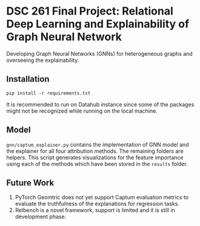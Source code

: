 # DSC 261 Final Project: Relational Deep Learning and Explainability of Graph Neural Network
Developing Graph Neural Networks (GNNs) for heterogeneous graphs and overseeing the explainability.

## Installation 
```
pip install -r requirements.txt
```
It is recommended to run on Datahub instance since some of the packages might not be recognized while running on the local machine.

## Model
```gnn/captum_explainer.py``` contains the implementation of GNN model and the explainer for all four attribution methods. The remaining folders are helpers.
This script generates visualizations for the feature importance using each of the methods which have been stored in the ```results``` folder.

## Future Work
1. PyTorch Geomtric does not yet support Captum evaluation metrics to evaluate the truthfulness of the explanations for regression tasks. 
2. Relbench is a novel framework, support is limited and it is still in development phase. 
